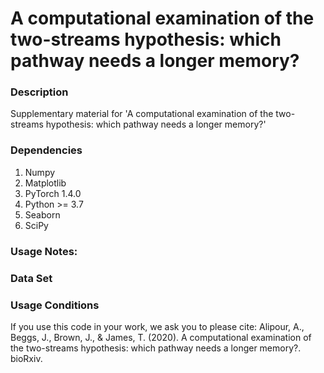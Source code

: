 # A computational examination of the two-streams hypothesis: which pathway needs a longer memory?

### Description
Supplementary material for 'A computational examination of the two-streams hypothesis: which pathway needs a longer memory?'

### Dependencies
1. Numpy
2. Matplotlib
2. PyTorch 1.4.0
3. Python  >= 3.7 
4. Seaborn
5. SciPy

### Usage Notes:


### Data Set


### Usage Conditions
If you use this code in your work, we ask you to please cite:
Alipour, A., Beggs, J., Brown, J., & James, T. (2020). A computational examination of the two-streams hypothesis: which pathway needs a longer memory?. bioRxiv.








